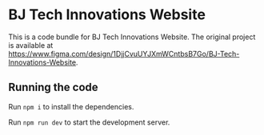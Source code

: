 
  # BJ Tech Innovations Website

  This is a code bundle for BJ Tech Innovations Website. The original project is available at https://www.figma.com/design/1DjjCvuUYJXmWCntbsB7Go/BJ-Tech-Innovations-Website.

  ## Running the code

  Run `npm i` to install the dependencies.

  Run `npm run dev` to start the development server.
  
